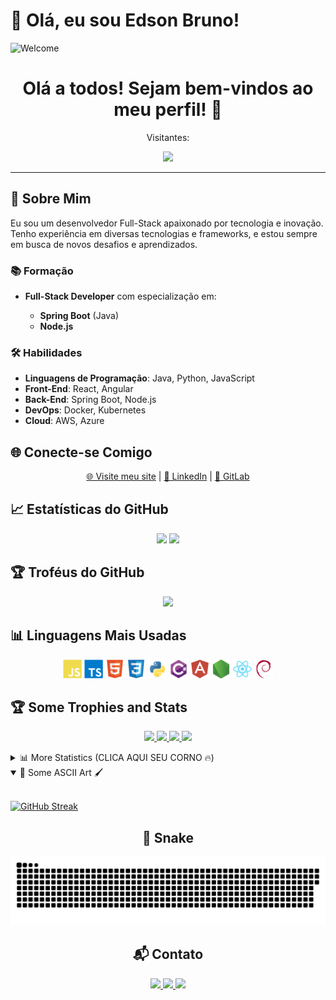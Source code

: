 <h1>👋 Olá, eu sou Edson Bruno!</h1>

<img src="https://media.giphy.com/media/3o7aD2saalBwwftBIY/giphy.gif" alt="Welcome">
<h1 align="center">
    Olá a todos! Sejam bem-vindos ao meu perfil! 👋
</h1>

<p align="center">Visitantes:</p>
<div align="center">
  <img src="https://visitor-badge.laobi.icu/badge?page_id=sucloudflare.sucloudflare&"  />
</div>


<hr>

<h2>🚀 Sobre Mim</h2>
<p>Eu sou um desenvolvedor Full-Stack apaixonado por tecnologia e inovação. Tenho experiência em diversas tecnologias e frameworks, e estou sempre em busca de novos desafios e aprendizados.</p>

<h3>📚 Formação</h3>
<ul>
  <li><strong>Full-Stack Developer</strong> com especialização em:</li>
  <ul>
    <li><strong>Spring Boot</strong> (Java)</li>
    <li><strong>Node.js</strong></li>
  </ul>
</ul>

<h3>🛠️ Habilidades</h3>
<ul>
  <li><strong>Linguagens de Programação</strong>: Java, Python, JavaScript</li>
  <li><strong>Front-End</strong>: React, Angular</li>
  <li><strong>Back-End</strong>: Spring Boot, Node.js</li>
  <li><strong>DevOps</strong>: Docker, Kubernetes</li>
  <li><strong>Cloud</strong>: AWS, Azure</li>
</ul>

<h2>🌐 Conecte-se Comigo</h2>
<p align="center">
  <a href="http://edsonbruno.kesug.com" target="_blank">🌐 Visite meu site</a> |
  <a href="https://www.linkedin.com/in/edson-bruno-dev" target="_blank">💼 LinkedIn</a> |
  <a href="https://gitlab.com/sucloudflare/" target="_blank">🐙 GitLab</a>
</p>

<h2>📈 Estatísticas do GitHub</h2>
<p align="center">
  <img height="180em" src="https://github-readme-stats.vercel.app/api?username=sucloudflare&show_icons=true&theme=react&include_all_commits=true&count_private=false"/>
  <img height="180em" src="https://github-readme-stats.vercel.app/api/top-langs/?username=sucloudflare&layout=compact&langs_count=7&theme=react"/>
</p>

<h2>🏆 Troféus do GitHub</h2>
<p align="center">
  <img src="https://github-profile-trophy.vercel.app/?username=sucloudflare&theme=onedark" />
</p>

<h2>📊 Linguagens Mais Usadas</h2>
<p align="center">
  <img alt="JavaScript" height="30" src="https://raw.githubusercontent.com/devicons/devicon/master/icons/javascript/javascript-plain.svg">
  <img alt="TypeScript" height="30" src="https://raw.githubusercontent.com/devicons/devicon/master/icons/typescript/typescript-plain.svg">
  <img alt="HTML" height="30" src="https://raw.githubusercontent.com/devicons/devicon/master/icons/html5/html5-original.svg">
  <img alt="CSS" height="30" src="https://raw.githubusercontent.com/devicons/devicon/master/icons/css3/css3-original.svg">
  <img alt="Python" height="30" src="https://raw.githubusercontent.com/devicons/devicon/master/icons/python/python-original.svg">
  <img alt="C#" height="30" src="https://raw.githubusercontent.com/devicons/devicon/master/icons/csharp/csharp-original.svg">
  <img alt="Angular" height="30" src="https://raw.githubusercontent.com/devicons/devicon/master/icons/angularjs/angularjs-plain.svg">
  <img alt="Node.js" height="30" src="https://raw.githubusercontent.com/devicons/devicon/master/icons/nodejs/nodejs-original.svg">
  <img alt="React" height="30" src="https://raw.githubusercontent.com/devicons/devicon/master/icons/react/react-original.svg">
  <img alt="Debian" height="30" src="https://raw.githubusercontent.com/devicons/devicon/master/icons/debian/debian-original.svg">
</p>

<h2>🏆 Some Trophies and Stats</h2>

<p align="center">
  <a href="https://referral.hackthebox.com/mz7Kryv" target="_blank">
    <img src="http://github-profile-summary-cards.vercel.app/api/cards/stats?username=sucloudflare&theme=transparent"/>
    <img src="http://github-profile-summary-cards.vercel.app/api/cards/productive-time?username=sucloudflare&theme=transparent&utcOffset=-3"/>
    <img src="http://github-profile-summary-cards.vercel.app/api/cards/repos-per-language?username=sucloudflare&theme=transparent"/>
    <img src="http://github-profile-summary-cards.vercel.app/api/cards/most-commit-language?username=sucloudflare&theme=transparent"/>
  </a>
</p>

<details align="left">
  <summary>📊 More Statistics (CLICA AQUI SEU CORNO 🔥)</summary>
  <br>
  <p align="center">
    <img src="https://github-readme-stats.vercel.app/api?username=sucloudflare&show_icons=true&theme=radical&rank_icon=percentile"/>
    <img src="https://github-readme-stats.vercel.app/api/top-langs/?username=sucloudflare&layout=compact&langs_count=20&theme=radical&custom_title=Top%20Languages" alt="Top Languages" />
  </p>
  <p align="center">
    <img src="https://github-readme-activity-graph.vercel.app/graph?username=sucloudflare&radius=16&theme=chartreuse-dark&area=true&order=5" alt="activity-graph" />
  </p>
  <p align="right"><i>*did you notice they are a little bit different?! Lol</i></p>
</details>

<details open>
  <summary>🎨 Some ASCII Art 🖌️</summary>
  <br>

  [![GitHub Streak](https://streak-stats.demolab.com/?user=sucloudflare&theme=bear&background=011627&border=761EE7&dates=939EFF)](https://git.io/streak-stats)
</details>

<h2 align="center">🐍 Snake</h2>
<p align="center">
  <img src="https://github.com/sucloudflare/sucloudflare/blob/output/github-contribution-grid-snake.svg" alt="Snake animation" />
</p>

<div align="center">
  <h2>📬 Contato</h2>
  <a href="https://instagram.com/sucloudflare_" target="_blank">
    <img src="https://img.shields.io/badge/-Instagram-%23E4405F?style=for-the-badge&logo=instagram&logoColor=white">
  </a>
  <a href="mailto:cloudflare.ddos21@gmail.com">
    <img src="https://img.shields.io/badge/-Gmail-%23333?style=for-the-badge&logo=gmail&logoColor=white">
  </a>
  <a href="https://www.linkedin.com/in/edson-bruno-dev" target="_blank">
    <img src="https://img.shields.io/badge/-LinkedIn-%230077B5?style=for-the-badge&logo=linkedin&logoColor=white">
  </a>
</div>

